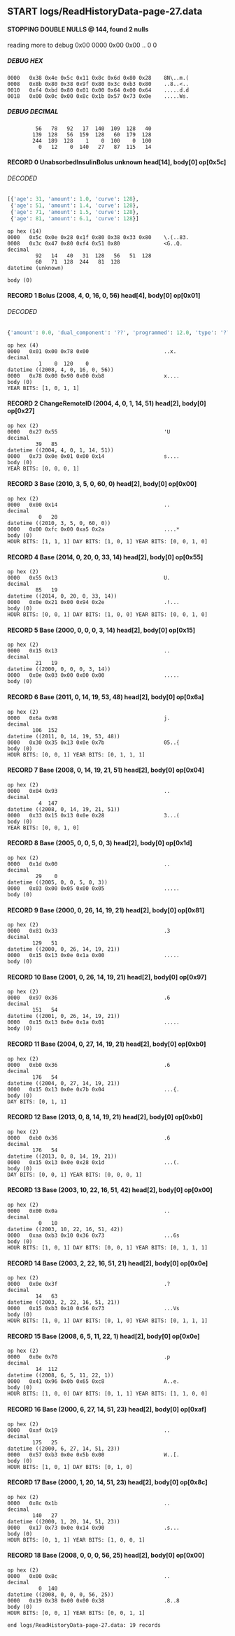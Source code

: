 ## START logs/ReadHistoryData-page-27.data
#### STOPPING DOUBLE NULLS @ 144, found 2 nulls
reading more to debug 0x00
    0000   0x00 0x00                                  ..
              0    0
##### DEBUG HEX
    0000   0x38 0x4e 0x5c 0x11 0x8c 0x6d 0x80 0x28    8N\..m.(
    0008   0x8b 0x80 0x38 0x9f 0x80 0x3c 0xb3 0x80    ..8..<..
    0010   0xf4 0xbd 0x80 0x01 0x00 0x64 0x00 0x64    .....d.d
    0018   0x00 0x0c 0x00 0x8c 0x1b 0x57 0x73 0x0e    .....Ws.
##### DEBUG DECIMAL
             56   78   92   17  140  109  128   40
            139  128   56  159  128   60  179  128
            244  189  128    1    0  100    0  100
              0   12    0  140   27   87  115   14
#### RECORD 0 UnabsorbedInsulinBolus unknown head[14], body[0] op[0x5c]
###### DECODED
```python
[{'age': 31, 'amount': 1.0, 'curve': 128},
 {'age': 51, 'amount': 1.4, 'curve': 128},
 {'age': 71, 'amount': 1.5, 'curve': 128},
 {'age': 81, 'amount': 6.1, 'curve': 128}]
```
    op hex (14)
    0000   0x5c 0x0e 0x28 0x1f 0x80 0x38 0x33 0x80    \.(..83.
    0008   0x3c 0x47 0x80 0xf4 0x51 0x80              <G..Q.
    decimal
             92   14   40   31  128   56   51  128
             60   71  128  244   81  128
    datetime (unknown)

    body (0)

#### RECORD 1 Bolus (2008, 4, 0, 16, 0, 56) head[4], body[0] op[0x01]
###### DECODED
```python
{'amount': 0.0, 'dual_component': '??', 'programmed': 12.0, 'type': '??'}
```
    op hex (4)
    0000   0x01 0x00 0x78 0x00                        ..x.
    decimal
              1    0  120    0
    datetime ((2008, 4, 0, 16, 0, 56))
    0000   0x78 0x00 0x90 0x00 0xb8                   x....
    body (0)
    YEAR BITS: [1, 0, 1, 1]
#### RECORD 2 ChangeRemoteID (2004, 4, 0, 1, 14, 51) head[2], body[0] op[0x27]

    op hex (2)
    0000   0x27 0x55                                  'U
    decimal
             39   85
    datetime ((2004, 4, 0, 1, 14, 51))
    0000   0x73 0x0e 0x01 0x00 0x14                   s....
    body (0)
    YEAR BITS: [0, 0, 0, 1]
#### RECORD 3 Base (2010, 3, 5, 0, 60, 0) head[2], body[0] op[0x00]

    op hex (2)
    0000   0x00 0x14                                  ..
    decimal
              0   20
    datetime ((2010, 3, 5, 0, 60, 0))
    0000   0x00 0xfc 0x00 0xa5 0x2a                   ....*
    body (0)
    HOUR BITS: [1, 1, 1] DAY BITS: [1, 0, 1] YEAR BITS: [0, 0, 1, 0]
#### RECORD 4 Base (2014, 0, 20, 0, 33, 14) head[2], body[0] op[0x55]

    op hex (2)
    0000   0x55 0x13                                  U.
    decimal
             85   19
    datetime ((2014, 0, 20, 0, 33, 14))
    0000   0x0e 0x21 0x00 0x94 0x2e                   .!...
    body (0)
    HOUR BITS: [0, 0, 1] DAY BITS: [1, 0, 0] YEAR BITS: [0, 0, 1, 0]
#### RECORD 5 Base (2000, 0, 0, 0, 3, 14) head[2], body[0] op[0x15]

    op hex (2)
    0000   0x15 0x13                                  ..
    decimal
             21   19
    datetime ((2000, 0, 0, 0, 3, 14))
    0000   0x0e 0x03 0x00 0x00 0x00                   .....
    body (0)

#### RECORD 6 Base (2011, 0, 14, 19, 53, 48) head[2], body[0] op[0x6a]

    op hex (2)
    0000   0x6a 0x98                                  j.
    decimal
            106  152
    datetime ((2011, 0, 14, 19, 53, 48))
    0000   0x30 0x35 0x13 0x0e 0x7b                   05..{
    body (0)
    HOUR BITS: [0, 0, 1] YEAR BITS: [0, 1, 1, 1]
#### RECORD 7 Base (2008, 0, 14, 19, 21, 51) head[2], body[0] op[0x04]

    op hex (2)
    0000   0x04 0x93                                  ..
    decimal
              4  147
    datetime ((2008, 0, 14, 19, 21, 51))
    0000   0x33 0x15 0x13 0x0e 0x28                   3...(
    body (0)
    YEAR BITS: [0, 0, 1, 0]
#### RECORD 8 Base (2005, 0, 0, 5, 0, 3) head[2], body[0] op[0x1d]

    op hex (2)
    0000   0x1d 0x00                                  ..
    decimal
             29    0
    datetime ((2005, 0, 0, 5, 0, 3))
    0000   0x03 0x00 0x05 0x00 0x05                   .....
    body (0)

#### RECORD 9 Base (2000, 0, 26, 14, 19, 21) head[2], body[0] op[0x81]

    op hex (2)
    0000   0x81 0x33                                  .3
    decimal
            129   51
    datetime ((2000, 0, 26, 14, 19, 21))
    0000   0x15 0x13 0x0e 0x1a 0x00                   .....
    body (0)

#### RECORD 10 Base (2001, 0, 26, 14, 19, 21) head[2], body[0] op[0x97]

    op hex (2)
    0000   0x97 0x36                                  .6
    decimal
            151   54
    datetime ((2001, 0, 26, 14, 19, 21))
    0000   0x15 0x13 0x0e 0x1a 0x01                   .....
    body (0)

#### RECORD 11 Base (2004, 0, 27, 14, 19, 21) head[2], body[0] op[0xb0]

    op hex (2)
    0000   0xb0 0x36                                  .6
    decimal
            176   54
    datetime ((2004, 0, 27, 14, 19, 21))
    0000   0x15 0x13 0x0e 0x7b 0x04                   ...{.
    body (0)
    DAY BITS: [0, 1, 1]
#### RECORD 12 Base (2013, 0, 8, 14, 19, 21) head[2], body[0] op[0xb0]

    op hex (2)
    0000   0xb0 0x36                                  .6
    decimal
            176   54
    datetime ((2013, 0, 8, 14, 19, 21))
    0000   0x15 0x13 0x0e 0x28 0x1d                   ...(.
    body (0)
    DAY BITS: [0, 0, 1] YEAR BITS: [0, 0, 0, 1]
#### RECORD 13 Base (2003, 10, 22, 16, 51, 42) head[2], body[0] op[0x00]

    op hex (2)
    0000   0x00 0x0a                                  ..
    decimal
              0   10
    datetime ((2003, 10, 22, 16, 51, 42))
    0000   0xaa 0xb3 0x10 0x36 0x73                   ...6s
    body (0)
    HOUR BITS: [1, 0, 1] DAY BITS: [0, 0, 1] YEAR BITS: [0, 1, 1, 1]
#### RECORD 14 Base (2003, 2, 22, 16, 51, 21) head[2], body[0] op[0x0e]

    op hex (2)
    0000   0x0e 0x3f                                  .?
    decimal
             14   63
    datetime ((2003, 2, 22, 16, 51, 21))
    0000   0x15 0xb3 0x10 0x56 0x73                   ...Vs
    body (0)
    HOUR BITS: [1, 0, 1] DAY BITS: [0, 1, 0] YEAR BITS: [0, 1, 1, 1]
#### RECORD 15 Base (2008, 6, 5, 11, 22, 1) head[2], body[0] op[0x0e]

    op hex (2)
    0000   0x0e 0x70                                  .p
    decimal
             14  112
    datetime ((2008, 6, 5, 11, 22, 1))
    0000   0x41 0x96 0x0b 0x65 0xc8                   A..e.
    body (0)
    HOUR BITS: [1, 0, 0] DAY BITS: [0, 1, 1] YEAR BITS: [1, 1, 0, 0]
#### RECORD 16 Base (2000, 6, 27, 14, 51, 23) head[2], body[0] op[0xaf]

    op hex (2)
    0000   0xaf 0x19                                  ..
    decimal
            175   25
    datetime ((2000, 6, 27, 14, 51, 23))
    0000   0x57 0xb3 0x0e 0x5b 0x00                   W..[.
    body (0)
    HOUR BITS: [1, 0, 1] DAY BITS: [0, 1, 0]
#### RECORD 17 Base (2000, 1, 20, 14, 51, 23) head[2], body[0] op[0x8c]

    op hex (2)
    0000   0x8c 0x1b                                  ..
    decimal
            140   27
    datetime ((2000, 1, 20, 14, 51, 23))
    0000   0x17 0x73 0x0e 0x14 0x90                   .s...
    body (0)
    HOUR BITS: [0, 1, 1] YEAR BITS: [1, 0, 0, 1]
#### RECORD 18 Base (2008, 0, 0, 0, 56, 25) head[2], body[0] op[0x00]

    op hex (2)
    0000   0x00 0x8c                                  ..
    decimal
              0  140
    datetime ((2008, 0, 0, 0, 56, 25))
    0000   0x19 0x38 0x00 0x00 0x38                   .8..8
    body (0)
    HOUR BITS: [0, 0, 1] YEAR BITS: [0, 0, 1, 1]
`end logs/ReadHistoryData-page-27.data: 19 records`
